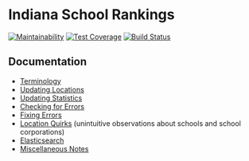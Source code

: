 # Indiana School Rankings

[![Maintainability](https://api.codeclimate.com/v1/badges/00ef6b94cac860fa2a1c/maintainability)](https://codeclimate.com/github/BallStateCBER/school-rankings/maintainability)
[![Test Coverage](https://api.codeclimate.com/v1/badges/00ef6b94cac860fa2a1c/test_coverage)](https://codeclimate.com/github/BallStateCBER/school-rankings/test_coverage)
[![Build Status](https://travis-ci.org/BallStateCBER/school-rankings.svg?branch=master)](https://travis-ci.org/BallStateCBER/school-rankings)

## Documentation
 - [Terminology](docs/terminology.md)
 - [Updating Locations](docs/updating_locations.md)
 - [Updating Statistics](docs/updating_statistics.md)
 - [Checking for Errors](docs/checking_for_errors.md)
 - [Fixing Errors](docs/fixing_errors.md)
 - [Location Quirks](docs/location_quirks.md) (unintuitive observations about schools and school corporations)
 - [Elasticsearch](docs/elasticsearch.md)
 - [Miscellaneous Notes](docs/miscellaneous.md)
